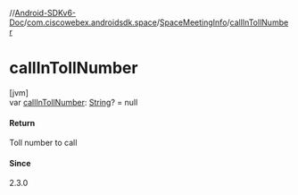 //[Android-SDKv6-Doc](../../../index.md)/[com.ciscowebex.androidsdk.space](../index.md)/[SpaceMeetingInfo](index.md)/[callInTollNumber](call-in-toll-number.md)

# callInTollNumber

[jvm]\
var [callInTollNumber](call-in-toll-number.md): [String](https://kotlinlang.org/api/latest/jvm/stdlib/kotlin/-string/index.html)? = null

#### Return

Toll number to call

#### Since

2.3.0

